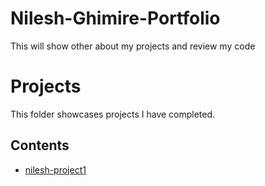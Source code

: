# Nilesh-Ghimire-Portfolio
This will show other about my projects and review my code

# Projects
This folder showcases projects I have completed.
## Contents
* [nilesh-project1](hello_world)
